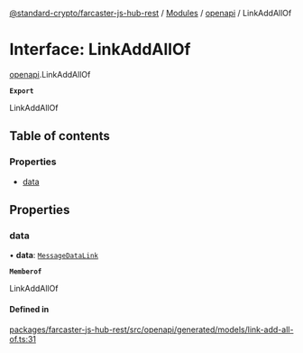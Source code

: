 [@standard-crypto/farcaster-js-hub-rest](../README.md) / [Modules](../modules.md) / [openapi](../modules/openapi.md) / LinkAddAllOf

# Interface: LinkAddAllOf

[openapi](../modules/openapi.md).LinkAddAllOf

**`Export`**

LinkAddAllOf

## Table of contents

### Properties

- [data](openapi.LinkAddAllOf.md#data)

## Properties

### data

• **data**: [`MessageDataLink`](../modules/openapi.md#messagedatalink)

**`Memberof`**

LinkAddAllOf

#### Defined in

[packages/farcaster-js-hub-rest/src/openapi/generated/models/link-add-all-of.ts:31](https://github.com/standard-crypto/farcaster-js/blob/main/packages/farcaster-js-hub-rest/src/openapi/generated/models/link-add-all-of.ts#L31)
